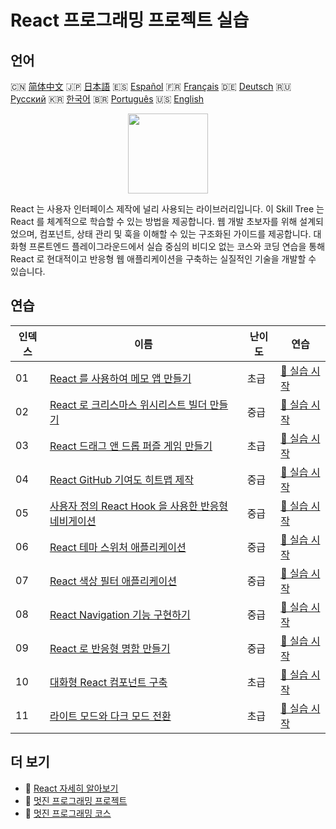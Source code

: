 # React 프로그래밍 프로젝트 실습

## 언어

🇨🇳 [简体中文](README_zh.md) 🇯🇵 [日本語](README_ja.md) 🇪🇸 [Español](README_es.md) 🇫🇷 [Français](README_fr.md) 🇩🇪 [Deutsch](README_de.md) 🇷🇺 [Русский](README_ru.md) 🇰🇷 [한국어](README_ko.md) 🇧🇷 [Português](README_pt.md) 🇺🇸 [English](README.md) 

<div align="center">
<img width="128px" src="https://file.labex.io/path/nUDMNpUKFvpT.png">
</div>

React 는 사용자 인터페이스 제작에 널리 사용되는 라이브러리입니다. 이 Skill Tree 는 React 를 체계적으로 학습할 수 있는 방법을 제공합니다. 웹 개발 초보자를 위해 설계되었으며, 컴포넌트, 상태 관리 및 훅을 이해할 수 있는 구조화된 가이드를 제공합니다. 대화형 프론트엔드 플레이그라운드에서 실습 중심의 비디오 없는 코스와 코딩 연습을 통해 React 로 현대적이고 반응형 웹 애플리케이션을 구축하는 실질적인 기술을 개발할 수 있습니다.

## 연습

|   인덱스 | 이름                                                                                                                              | 난이도   | 연습                                                                                                |
|----------|-----------------------------------------------------------------------------------------------------------------------------------|----------|-----------------------------------------------------------------------------------------------------|
|       01 | [React 를 사용하여 메모 앱 만들기](https://labex.io/ko/courses/project-create-a-notes-app-using-react)                            | 초급     | [🚀 실습 시작](https://labex.io/ko/courses/project-create-a-notes-app-using-react)                  |
|       02 | [React 로 크리스마스 위시리스트 빌더 만들기](https://labex.io/ko/courses/project-building-a-christmas-wish-list-builder-in-react) | 중급     | [🚀 실습 시작](https://labex.io/ko/courses/project-building-a-christmas-wish-list-builder-in-react) |
|       03 | [React 드래그 앤 드롭 퍼즐 게임 만들기](https://labex.io/ko/courses/project-building-a-react-drag-and-drop-puzzle-game)           | 초급     | [🚀 실습 시작](https://labex.io/ko/courses/project-building-a-react-drag-and-drop-puzzle-game)      |
|       04 | [React GitHub 기여도 히트맵 제작](https://labex.io/ko/courses/project-building-a-react-github-heatmap-contributions)              | 중급     | [🚀 실습 시작](https://labex.io/ko/courses/project-building-a-react-github-heatmap-contributions)   |
|       05 | [사용자 정의 React Hook 을 사용한 반응형 네비게이션](https://labex.io/ko/courses/project-browser-window-size)                     | 중급     | [🚀 실습 시작](https://labex.io/ko/courses/project-browser-window-size)                             |
|       06 | [React 테마 스위처 애플리케이션](https://labex.io/ko/courses/project-change-page-theme)                                           | 중급     | [🚀 실습 시작](https://labex.io/ko/courses/project-change-page-theme)                               |
|       07 | [React 색상 필터 애플리케이션](https://labex.io/ko/courses/project-colour-filter)                                                 | 중급     | [🚀 실습 시작](https://labex.io/ko/courses/project-colour-filter)                                   |
|       08 | [React Navigation 기능 구현하기](https://labex.io/ko/courses/project-navigation-features)                                         | 중급     | [🚀 실습 시작](https://labex.io/ko/courses/project-navigation-features)                             |
|       09 | [React 로 반응형 명함 만들기](https://labex.io/ko/courses/project-personal-card-generator)                                        | 중급     | [🚀 실습 시작](https://labex.io/ko/courses/project-personal-card-generator)                         |
|       10 | [대화형 React 컴포넌트 구축](https://labex.io/ko/courses/project-show-and-hide)                                                   | 초급     | [🚀 실습 시작](https://labex.io/ko/courses/project-show-and-hide)                                   |
|       11 | [라이트 모드와 다크 모드 전환](https://labex.io/ko/courses/project-switch-between-light-and-dark)                                 | 초급     | [🚀 실습 시작](https://labex.io/ko/courses/project-switch-between-light-and-dark)                   |

## 더 보기

- 🔗 [React 자세히 알아보기](https://labex.io/ko/skilltrees/react)
- 🔗 [멋진 프로그래밍 프로젝트](https://github.com/labex-labs/awesome-programming-projects)
- 🔗 [멋진 프로그래밍 코스](https://github.com/labex-labs/awesome-programming-courses)

